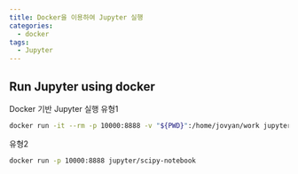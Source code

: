 ```yaml
---
title: Docker을 이용하여 Jupyter 실행
categories:
  - docker
tags:
  - Jupyter
---
```


## Run Jupyter using docker

Docker 기반 Jupyter 실행
유형1  
```bash
docker run -it --rm -p 10000:8888 -v "${PWD}":/home/jovyan/work jupyter/datascience-notebook
```

유형2  
```bash
docker run -p 10000:8888 jupyter/scipy-notebook
```

